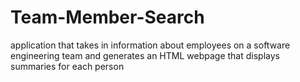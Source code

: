 # Team-Member-Search
application that takes in information about employees on a software engineering team and generates an HTML webpage that displays summaries for each person
